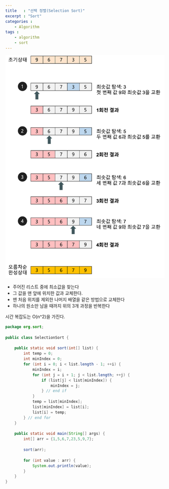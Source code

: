 ```yaml
---
title   : "선택 정렬(Selection Sort)"
excerpt : "Sort"
categories : 
    - Algorithm
tags : 
    - algorithm
    - sort
---
```

![Selection](/assets/img/algorithm/Selection-sort.png)  

- 주어진 리스트 중에 최소값을 찾는다
- 그 값을 맨 앞에 위치한 값과 교체한다.
- 맨 처음 위치를 제외한 나머지 배열을 같은 방법으로 교체한다
- 하나의 원소만 남을 때까지 위의 3개 과정을 반복한다  

시간 복잡도는 O(n^2)을 가진다.


```java
package org.sort;

public class SelectionSort {

    public static void sort(int[] list) {
        int temp = 0;
        int minIndex = 0;
        for (int i = 0; i < list.length - 1; ++i) {
            minIndex = i;
            for (int j = i + 1; j < list.length; ++j) {
                if (list[j] < list[minIndex]) {
                    minIndex = j;
                } // end if
            }
            temp = list[minIndex];
            list[minIndex] = list[i];
            list[i] = temp;
        } // end for
    }

    public static void main(String[] args) {
        int[] arr = {1,5,6,7,23,5,9,7};

        sort(arr);

        for (int value : arr) {
            System.out.println(value);
        }
    }
}

```